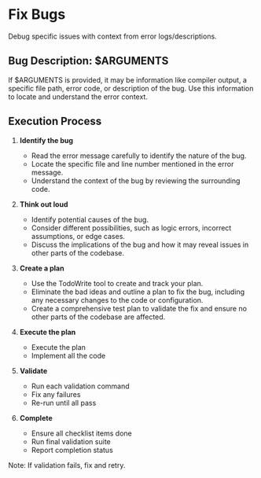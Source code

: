 # Fix Bugs

Debug specific issues with context from error logs/descriptions.

## Bug Description: $ARGUMENTS

If $ARGUMENTS is provided, it may be information like compiler output, a specific file path, error code, or description of the bug. Use this information to locate and understand the error context.

## Execution Process

1. **Identify the bug**
   - Read the error message carefully to identify the nature of the bug.
   - Locate the specific file and line number mentioned in the error message.
   - Understand the context of the bug by reviewing the surrounding code.

2. **Think out loud**
   - Identify potential causes of the bug.
   - Consider different possibilities, such as logic errors, incorrect assumptions, or edge cases.
   - Discuss the implications of the bug and how it may reveal issues in other parts of the codebase.

3. **Create a plan**
   - Use the TodoWrite tool to create and track your plan.
   - Eliminate the bad ideas and outline a plan to fix the bug, including any necessary changes to the code or configuration.
   - Create a comprehensive test plan to validate the fix and ensure no other parts of the codebase are affected.

4. **Execute the plan**
   - Execute the plan
   - Implement all the code

5. **Validate**
   - Run each validation command
   - Fix any failures
   - Re-run until all pass

6. **Complete**
   - Ensure all checklist items done
   - Run final validation suite
   - Report completion status

Note: If validation fails, fix and retry.
